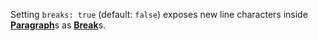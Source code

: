 Setting `breaks: true` (default: `false`) exposes new line characters inside [**Paragraph**](https://github.com/wooorm/mdast/blob/master/doc/nodes.md#paragraph)s as [**Break**](https://github.com/wooorm/mdast/blob/master/doc/nodes.md#break)s.

